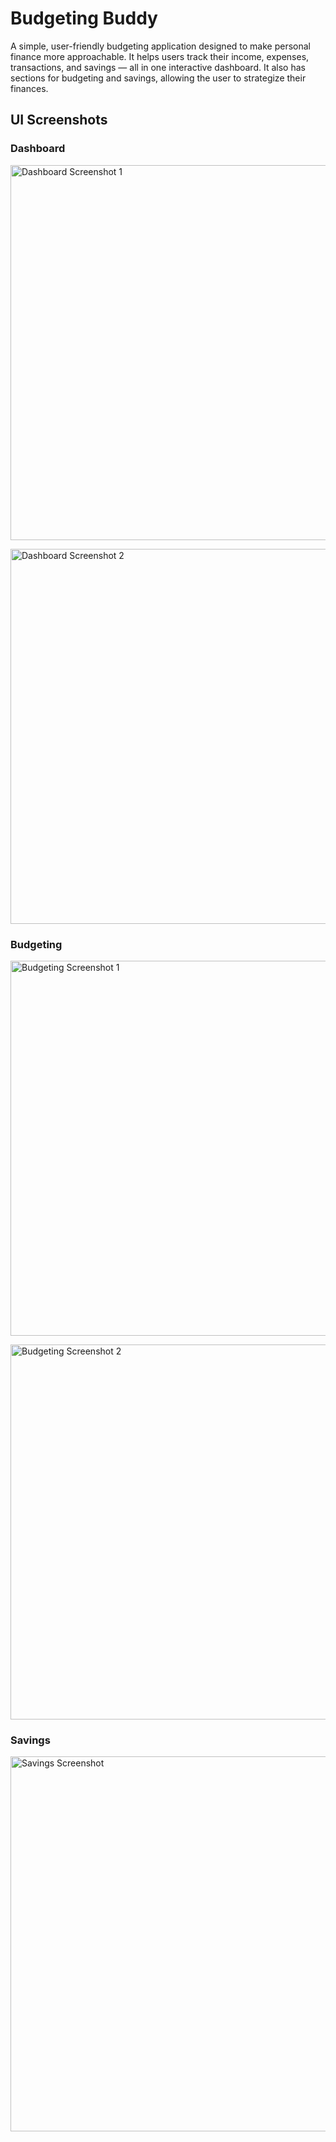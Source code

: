 # Budgeting Buddy

A simple, user-friendly budgeting application designed to make personal finance more approachable. It helps users track their income, expenses, transactions, and savings — all in one interactive dashboard. 
It also has sections for budgeting and savings, allowing the user to strategize their finances.

## UI Screenshots

### Dashboard

<p>
  <img src="https://github.com/user-attachments/assets/f6b41160-a458-4595-b020-48dfdfb5e358" alt="Dashboard Screenshot 1" width="600"/>
</p>

<p >
  <img src="https://github.com/user-attachments/assets/050e96be-21a5-4c69-898c-5b58bc74dae4" alt="Dashboard Screenshot 2" width="600"/>
</p>

### Budgeting

<p>
  <img src="https://github.com/user-attachments/assets/1094d00b-7fe6-4704-a52d-0c4969cd87b3" alt="Budgeting Screenshot 1" width="600"/>
</p>

<p>
  <img src="https://github.com/user-attachments/assets/6cf1c78f-6d25-4c33-8341-dcb3d84a60bb" alt="Budgeting Screenshot 2" width="600"/>
</p>

### Savings

<p>
  <img src="https://github.com/user-attachments/assets/68f3014d-840c-4b02-84ef-a271f5151f16" alt="Savings Screenshot" width="600"/>
</p>

